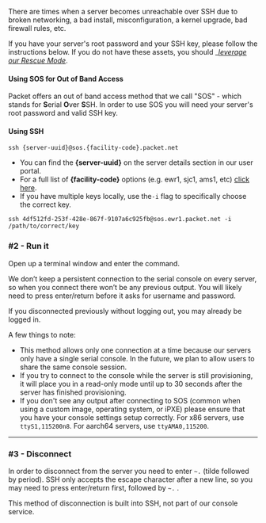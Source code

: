 <!--<meta>
{
    "title":"SOS",
}
</meta>-->

There are times when a server becomes unreachable over SSH due to broken networking, a bad install, misconfiguration, a kernel upgrade, bad firewall rules, etc.

If you have your server's root password and your SSH key, please follow the instructions below.  If you do not have these assets, you should _[_leverage our Rescue Mode_](https://support.packet.com/kb/articles/rescue-mode).

  

#### Using SOS for Out of Band Access

Packet offers an out of band access method that we call "SOS" - which stands for **S**erial **O**ver **S**SH.   In order to use SOS you will need your server's root password and valid SSH key.


#### Using SSH

`ssh {server-uuid}@sos.{facility-code}.packet.net`

  

*   You can find the **{server-uuid}** on the server details section in our user portal.
*   For a full list of **{facility-code}** options (e.g. ewr1, sjc1, ams1, etc) [click here](https://support.packet.com/kb/articles/data-centers).
*   If you have multiple keys locally, use the`-i` flag to specifically choose the correct key. 

````
ssh 4df512fd-253f-428e-867f-9107a6c925fb@sos.ewr1.packet.net -i /path/to/correct/key
````


### #2 - Run it

Open up a terminal window and enter the command. 

We don’t keep a persistent connection to the serial console on every server, so when you connect there won’t be any previous output.  You will likely need to press enter/return before it asks for username and password. 

If you disconnected previously without logging out, you may already be logged in.

A few things to note:

*   This method allows only one connection at a time because our servers only have a single serial console. In the future, we plan to allow users to share the same console session.
*   If you try to connect to the console while the server is still provisioning, it will place you in a read-only mode until up to 30 seconds after the server has finished provisioning.
*   If you don't see any output after connecting to SOS (common when using a custom image, operating system, or iPXE) please ensure that you have your console settings setup correctly. For x86 servers, use `ttyS1,115200n8`. For aarch64 servers, use `ttyAMA0,115200`.

  

---

### #3 - Disconnect

In order to disconnect from the server you need to enter `~.` (tilde followed by period). SSH only accepts the escape character after a new line, so you may need to press enter/return first, followed by `~.` .

This method of disconnection is built into SSH, not part of our console service.